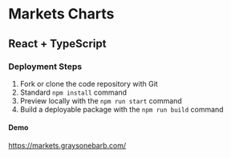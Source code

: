 # Markets Charts

## React + TypeScript

### Deployment Steps

1. Fork or clone the code repository with Git
1. Standard `npm install` command
1. Preview locally with the `npm run start` command
1. Build a deployable package with the `npm run build` command

#### Demo

https://markets.graysonebarb.com/
